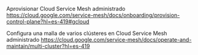 Aprovisionar Cloud Service Mesh administrado 
https://cloud.google.com/service-mesh/docs/onboarding/provision-control-plane?hl=es-419#gcloud


Configura una malla de varios clústeres en Cloud Service Mesh administrado
https://cloud.google.com/service-mesh/docs/operate-and-maintain/multi-cluster?hl=es-419
